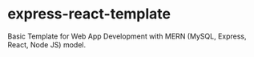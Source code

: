 # express-react-template
Basic Template for Web App Development with MERN (MySQL, Express, React, Node JS) model.
